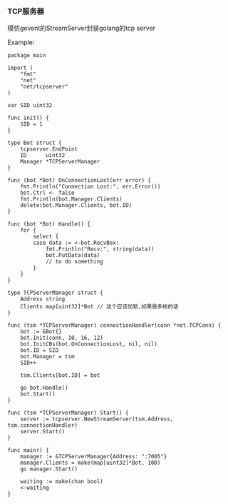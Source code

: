 ### TCP服务器 ###

模仿gevent的StreamServer封装golang的tcp server 


Example:

    package main
    
    import (
    	"fmt"
    	"net"
    	"net/tcpserver"
    )
    
    var SID uint32
    
    func init() {
    	SID = 1
    }
    
    type Bot struct {
    	tcpserver.EndPoint
    	ID      uint32
    	Manager *TCPServerManager
    }
    
    func (bot *Bot) OnConnectionLost(err error) {
    	fmt.Println("Connection Lost:", err.Error())
    	bot.Ctrl <- false
    	fmt.Println(bot.Manager.Clients)
    	delete(bot.Manager.Clients, bot.ID)
    }
    
    func (bot *Bot) Handle() {
    	for {
    		select {
    		case data := <-bot.RecvBox:
    			fmt.Println("Recv:", string(data))
    			bot.PutData(data)
    			// to do something
    		}
    	}
    }
    
    type TCPServerManager struct {
    	Address string
    	Clients map[uint32]*Bot // 这个应该加锁,如果是多核的话
    }
    
    func (tsm *TCPServerManager) connectionHandler(conn *net.TCPConn) {
    	bot := &Bot{}
    	bot.Init(conn, 10, 16, 12)
    	bot.InitCBs(bot.OnConnectionLost, nil, nil)
    	bot.ID = SID
    	bot.Manager = tsm
    	SID++
    
    	tsm.Clients[bot.ID] = bot
    
    	go bot.Handle()
    	bot.Start()
    }
    
    func (tsm *TCPServerManager) Start() {
    	server := tcpserver.NewStreamServer(tsm.Address, tsm.connectionHandler)
    	server.Start()
    }
    
    func main() {
    	manager := &TCPServerManager{Address: ":7005"}
    	manager.Clients = make(map[uint32]*Bot, 100)
    	go manager.Start()
    
    	waiting := make(chan bool)
    	<-waiting
    }
